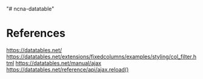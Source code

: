 "# ncna-datatable" 

# References
https://datatables.net/
https://datatables.net/extensions/fixedcolumns/examples/styling/col_filter.html
https://datatables.net/manual/ajax
https://datatables.net/reference/api/ajax.reload()